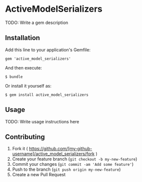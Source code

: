 # ActiveModelSerializers

TODO: Write a gem description

## Installation

Add this line to your application's Gemfile:

    gem 'active_model_serializers'

And then execute:

    $ bundle

Or install it yourself as:

    $ gem install active_model_serializers

## Usage

TODO: Write usage instructions here

## Contributing

1. Fork it ( https://github.com/[my-github-username]/active_model_serializers/fork )
2. Create your feature branch (`git checkout -b my-new-feature`)
3. Commit your changes (`git commit -am 'Add some feature'`)
4. Push to the branch (`git push origin my-new-feature`)
5. Create a new Pull Request
